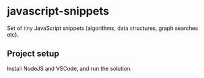 # javascript-snippets

Set of tiny JavaScript snippets (algorithms, data structures, graph searches etc).

## Project setup
Install NodeJS and VSCode, and run the solution.
